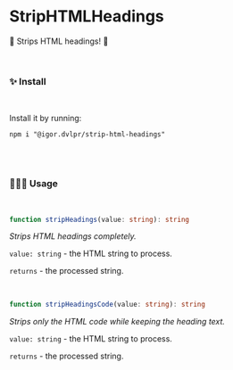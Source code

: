 # StripHTMLHeadings

🍛 Strips HTML headings! 🍤

<br>

### ✨ Install

<br>

Install it by running:

```shell
npm i "@igor.dvlpr/strip-html-headings"
```

<br>
<br>

### 🕵🏼‍♂️ Usage

<br>

```ts
function stripHeadings(value: string): string
```

_Strips HTML headings completely._

`value: string` - the HTML string to process.

`returns` - the processed string.

<br>

```ts
function stripHeadingsCode(value: string): string
```

_Strips only the HTML code while keeping the heading text._

`value: string` - the HTML string to process.

`returns` - the processed string.
